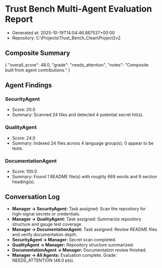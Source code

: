 # Trust Bench Multi-Agent Evaluation Report
- Generated at: 2025-10-19T14:04:46.887537+00:00
- Repository: C:\Projects\Trust_Bench_Clean\Project2v2

## Composite Summary
{
  "overall_score": 48.0,
  "grade": "needs_attention",
  "notes": "Composite built from agent contributions."
}

## Agent Findings
### SecurityAgent
- Score: 20.0
- Summary: Scanned 24 files and detected 4 potential secret hit(s).

### QualityAgent
- Score: 24.0
- Summary: Indexed 24 files across 4 language group(s); 0 appear to be tests.

### DocumentationAgent
- Score: 100.0
- Summary: Found 1 README file(s) with roughly 669 words and 9 section heading(s).


## Conversation Log
- **Manager -> SecurityAgent:** Task assigned: Scan the repository for high-signal secrets or credentials.
- **Manager -> QualityAgent:** Task assigned: Summarize repository structure and gauge test coverage.
- **Manager -> DocumentationAgent:** Task assigned: Review README files and verify documentation depth.
- **SecurityAgent -> Manager:** Secret scan completed.
- **QualityAgent -> Manager:** Repository structure summarized.
- **DocumentationAgent -> Manager:** Documentation review finished.
- **Manager -> All Agents:** Evaluation complete. Grade: NEEDS_ATTENTION (48.0 pts).